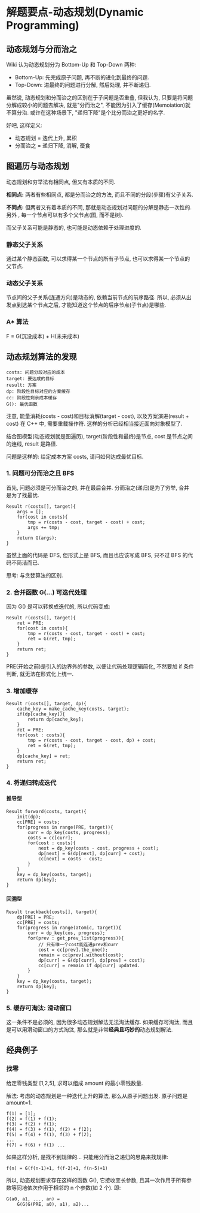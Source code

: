 # 解题要点-动态规划(Dynamic Programming)

## 动态规划与分而治之

Wiki 认为动态规划分为 Bottom-Up 和 Top-Down 两种:

* Bottom-Up: 先完成原子问题, 再不断的进化到最终的问题.
* Top-Down: 进最终的问题进行分解, 然后处理, 并不断递归.

虽然说, 动态规划和分而治之的区别在于子问题是否重叠, 但我认为, 只要是将问题分解成较小的问题去解决, 就是"分而治之", 不能因为引入了缓存(Memoiation)就不算分治. 或许在这种场景下, "递归下降"是个比分而治之更好的名字.

好吧, 这样定义:

* 动态规划 = 迭代上升, 累积
* 分而治之 = 递归下降, 消解, 蚕食

## 图遍历与动态规划

动态规划和穷举法有相同点, 但又有本质的不同.

**相同点:** 两者有些相同点, 都是分而治之的方法, 而且不同的分段(步骤)有父子关系.

**不同点:** 但两者又有着本质的不同, 那就是动态规划对问题的分解是静态一次性的. 另外 , 每一个节点可以有多个父节点(图, 而不是树).

而父子关系可能是静态的, 也可能是动态依赖于处理进度的.

### 静态父子关系

通过某个静态函数, 可以求得某一个节点的所有子节点, 也可以求得某一个节点的父节点.

### 动态父子关系

节点间的父子关系(连通方向)是动态的, 依赖当前节点的前序路径. 所以, 必须从出发点到达某个节点之后, 才能知道这个节点的后序节点(子节点)是哪些.

### A* 算法

F = G(沉没成本) + H(未来成本)

## 动态规划算法的发现

	costs: 问题分段对应的成本
	target: 要达成的目标
	result: 方案
	dp: 阶段性目标对应的方案缓存
	cc: 阶段性剩余成本缓存
	G(): 最优函数

注意, 能量消耗(costs - cost)和目标消解(target - cost), 以及方案演进(result + cost) 在 C++ 中, 需要重载操作符. 这样的分析已经相当接近面向对象模型了.

结合图模型(动态规划就是图遍历), target(阶段性和最终)是节点, cost 是节点之间的连线, result 是路径.

问题是这样的: 给定成本方案 costs, 请问如何达成最优目标.

### 1. 问题可分而治之且 BFS

首先, 问题必须是可分而治之的, 并在最后合并. 分而治之(递归)是为了穷举, 合并是为了找最优.

	Result r(costs[], target){
		args = [];
		for(cost in costs){
			tmp = r(costs - cost, target - cost) + cost;
			args += tmp;
		}
		return G(args);
	}

虽然上面的代码是 DFS, 但形式上是 BFS, 而且也应该写成 BFS, 只不过 BFS 的代码不简洁而已.

思考: 与贪婪算法的区别.

### 2. 合并函数 G(...) 可迭代处理

因为 G() 是可以转换成迭代的, 所以代码变成:

	Result r(costs[], target){
		ret = PRE;
		for(cost in costs){
			tmp = r(costs - cost, target - cost) + cost;
			ret = G(ret, tmp);
		}
		return ret;
	}

PRE(开始之前)是引入的边界外的参数, 以便让代码处理逻辑简化, 不然要加 if 条件判断, 就无法在形式化上统一.

### 3. 增加缓存

	Result r(costs[], target, dp){
		cache_key = make_cache_key(costs, target);
		if(dp[cache_key]){
			return dp[cache_key];
		}
		ret = PRE;
		for(cost : costs){
			tmp = r(costs - cost, target - cost, dp) + cost;
			ret = G(ret, tmp);
		}
		dp[cache_key] = ret;
		return ret;
	}

### 4. 将递归转成迭代

#### 推导型

	Result forward(costs, target){
		init(dp);
		cc[PRE] = costs;
		for(progress in range(PRE, target)){
			curr = dp_key(costs, progress);
			costs = cc[curr];
			for(cost : costs){
				next = dp_key(costs - cost, progress + cost);
				dp[next] = G(dp[next], dp[curr] + cost);
				cc[next] = costs - cost;
			}
		}
		key = dp_key(costs, target);
		return dp[key];
	}

#### 回溯型

	Result trackback(costs[], target){
		dp[PRE] = PRE;
		cc[PRE] = costs;
		for(progress in range(atomic, target)){
			curr = dp_key(cos, progress);
			for(prev : get_prev_list(progress)){
				// 只有唯一个cost能连通prev和curr
				cost = cc[prev].the_one();
				remain = cc[prev].without(cost);
				dp[curr] = G(dp[curr], dp[prev] + cost);
				cc[curr] = remain if dp[curr] updated.
			}
		}
		key = dp_key(costs, target);
		return dp[key];
	}

### 5. 缓存可淘汰: 滑动窗口

这一条件不是必须的, 因为很多动态规划解法无法淘汰缓存. 如果缓存可淘汰, 而且是可以用滑动窗口的方式淘汰, 那么就是非常**经典且巧妙的**动态规划解法.

## 经典例子

### 找零

给定零钱类型 [1,2,5], 求可以组成 amount 的最小零钱数量.

解法: 考虑的动态规划是一种迭代上升的算法, 那么从原子问题出发. 原子问题是 amount=1.

	f(1) = [1];
	f(2) = f(1) + f(1);
	f(3) = f(2) + f(1);
	f(4) = f(3) + f(1), f(2) + f(2);
	f(5) = f(4) + f(1), f(3) + f(2);
	...
	f(7) = f(6) + f(1) ...

如果这样分析, 是找不到规律的... 只能用分而治之递归的思路来找规律:

	f(n) = G(f(n-1)+1, f(f-2)+1, f(n-5)+1)

所以, 动态规划要求存在这样的函数 G(), 它接收变长参数, 且其一次作用于所有参数等同地依次作用于相邻的 n 个参数(如 2 个). 即:

	G(a0, a1, ..., an) = 
		G(G(G(PRE, a0), a1), a2)...
